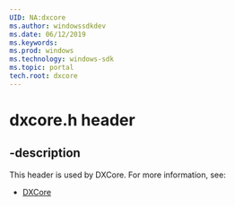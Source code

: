 ```yaml
---
UID: NA:dxcore
ms.author: windowssdkdev
ms.date: 06/12/2019
ms.keywords: 
ms.prod: windows
ms.technology: windows-sdk
ms.topic: portal
tech.root: dxcore
---
```


# dxcore.h header

## -description

This header is used by DXCore. For more information, see:

- [DXCore](../_dxcore/index.md)
